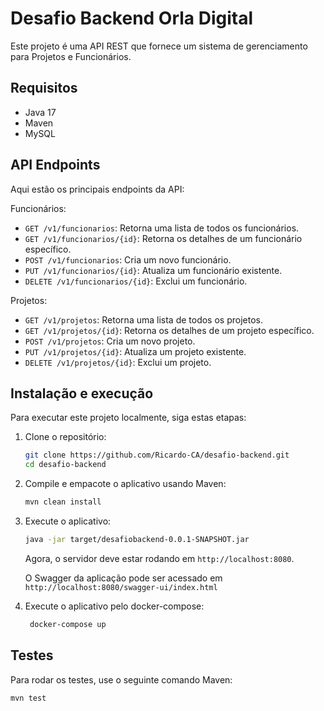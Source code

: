 # Desafio Backend Orla Digital

Este projeto é uma API REST que fornece um sistema de gerenciamento para Projetos e Funcionários.

## Requisitos

* Java 17
* Maven
* MySQL

## API Endpoints

Aqui estão os principais endpoints da API:

Funcionários:

* `GET /v1/funcionarios`: Retorna uma lista de todos os funcionários.
* `GET /v1/funcionarios/{id}`: Retorna os detalhes de um funcionário específico.
* `POST /v1/funcionarios`: Cria um novo funcionário.
* `PUT /v1/funcionarios/{id}`: Atualiza um funcionário existente.
* `DELETE /v1/funcionarios/{id}`: Exclui um funcionário.

Projetos:

* `GET /v1/projetos`: Retorna uma lista de todos os projetos.
* `GET /v1/projetos/{id}`: Retorna os detalhes de um projeto específico.
* `POST /v1/projetos`: Cria um novo projeto.
* `PUT /v1/projetos/{id}`: Atualiza um projeto existente.
* `DELETE /v1/projetos/{id}`: Exclui um projeto.

## Instalação e execução

Para executar este projeto localmente, siga estas etapas:

1. Clone o repositório:

    ```bash
    git clone https://github.com/Ricardo-CA/desafio-backend.git
    cd desafio-backend
    ```

2. Compile e empacote o aplicativo usando Maven:

    ```bash
    mvn clean install
    ```

3. Execute o aplicativo:

    ```bash
    java -jar target/desafiobackend-0.0.1-SNAPSHOT.jar
    ```

    Agora, o servidor deve estar rodando em `http://localhost:8080`.

   O Swagger da aplicação pode ser acessado em `http://localhost:8080/swagger-ui/index.html`

5. Execute o aplicativo pelo docker-compose:
   ```bash
    docker-compose up
    ```
   
## Testes

Para rodar os testes, use o seguinte comando Maven:

```bash
mvn test

